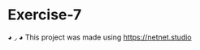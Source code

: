 # Exercise-7
◕ ◞ ◕ This project was made using https://netnet.studio
<!DOCTYPE html>
<html lang="en">
<head>
    <meta charset="UTF-8">
    <title>Exercise-7</title>
</head>
<body>

</body>
</html>
